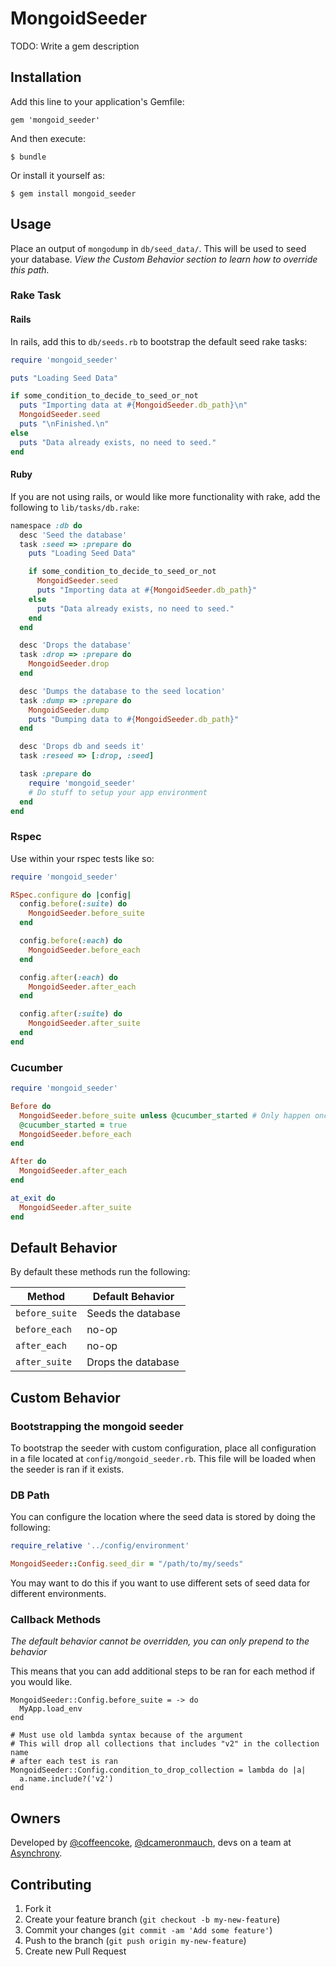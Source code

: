 # MongoidSeeder

TODO: Write a gem description

## Installation

Add this line to your application's Gemfile:

    gem 'mongoid_seeder'

And then execute:

    $ bundle

Or install it yourself as:

    $ gem install mongoid_seeder

## Usage

Place an output of `mongodump` in `db/seed_data/`.  This will be used to seed your database.  *View the Custom Behavior section to learn how to override this path.*

### Rake Task

#### Rails

In rails, add this to `db/seeds.rb` to bootstrap the default seed rake tasks:

```ruby
require 'mongoid_seeder'

puts "Loading Seed Data"

if some_condition_to_decide_to_seed_or_not
  puts "Importing data at #{MongoidSeeder.db_path}\n"
  MongoidSeeder.seed
  puts "\nFinished.\n"
else
  puts "Data already exists, no need to seed."
end
```

#### Ruby

If you are not using rails, or would like more functionality with rake, add the following to `lib/tasks/db.rake`:

```ruby
namespace :db do
  desc 'Seed the database'
  task :seed => :prepare do
    puts "Loading Seed Data"

    if some_condition_to_decide_to_seed_or_not
      MongoidSeeder.seed
      puts "Importing data at #{MongoidSeeder.db_path}"
    else
      puts "Data already exists, no need to seed."
    end
  end

  desc 'Drops the database'
  task :drop => :prepare do
    MongoidSeeder.drop
  end

  desc 'Dumps the database to the seed location'
  task :dump => :prepare do
    MongoidSeeder.dump
    puts "Dumping data to #{MongoidSeeder.db_path}"
  end

  desc 'Drops db and seeds it'
  task :reseed => [:drop, :seed]

  task :prepare do
    require 'mongoid_seeder'
    # Do stuff to setup your app environment
  end
end
```

### Rspec

Use within your rspec tests like so:

```ruby
require 'mongoid_seeder'

RSpec.configure do |config|
  config.before(:suite) do
    MongoidSeeder.before_suite
  end

  config.before(:each) do
    MongoidSeeder.before_each
  end

  config.after(:each) do
    MongoidSeeder.after_each
  end

  config.after(:suite) do
    MongoidSeeder.after_suite
  end
end
```

### Cucumber

```ruby
require 'mongoid_seeder'

Before do
  MongoidSeeder.before_suite unless @cucumber_started # Only happen once
  @cucumber_started = true
  MongoidSeeder.before_each
end

After do
  MongoidSeeder.after_each
end

at_exit do
  MongoidSeeder.after_suite
end
```

## Default Behavior

By default these methods run the following:

Method | Default Behavior
---|---
`before_suite` | Seeds the database
`before_each` | no-op
`after_each` | no-op
`after_suite` | Drops the database

## Custom Behavior

### Bootstrapping the mongoid seeder

To bootstrap the seeder with custom configuration, place all configuration in a file located at `config/mongoid_seeder.rb`.  This file will be loaded when the seeder is ran if it exists.

### DB Path

You can configure the location where the seed data is stored by doing the following:

```ruby
require_relative '../config/environment'

MongoidSeeder::Config.seed_dir = "/path/to/my/seeds"
```

You may want to do this if you want to use different sets of seed data for different environments.

### Callback Methods

*The default behavior cannot be overridden, you can only prepend to the behavior*

This means that you can add additional steps to be ran for each method if you would like.

```
MongoidSeeder::Config.before_suite = -> do
  MyApp.load_env
end

# Must use old lambda syntax because of the argument
# This will drop all collections that includes "v2" in the collection name
# after each test is ran
MongoidSeeder::Config.condition_to_drop_collection = lambda do |a|
  a.name.include?('v2')
end
```

## Owners

Developed by [@coffeencoke](http://github.com/coffeencoke), [@dcameronmauch](http://github.com/dcameronmauch), devs on a team at [Asynchrony](http://asynchrony.com).

## Contributing

1. Fork it
2. Create your feature branch (`git checkout -b my-new-feature`)
3. Commit your changes (`git commit -am 'Add some feature'`)
4. Push to the branch (`git push origin my-new-feature`)
5. Create new Pull Request
